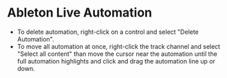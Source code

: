 # Ableton Live Automation

- To delete automation, right-click on a control and select "Delete Automation".
- To move all automation at once, right-click the track channel and select "Select all content" than move the cursor near the automation until the full automation highlights and click and drag the automation line up or down.
